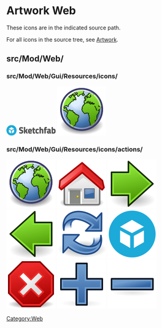# Artwork Web
  

These icons are in the indicated source path.

For all icons in the source tree, see [Artwork](Artwork.md).

## src/Mod/Web/

### src/Mod/Web/Gui/Resources/icons/

 <img alt="" src=images/Sketchfab.svg  style="width:128px;"> ![](images/WebWorkbench.svg ) 

### src/Mod/Web/Gui/Resources/icons/actions/

 ![](images/web-browser.svg ) ![](images/web-home.svg ) ![](images/web-next.svg ) ![](images/web-previous.svg ) ![](images/web-refresh.svg ) ![](images/web-sketchfab.svg ) ![](images/web-stop.svg ) ![](images/web-zoom-in.svg ) ![](images/web-zoom-out.svg ) 

 

[Category:Web](Category:Web.md)
